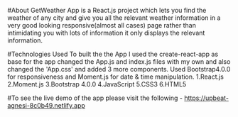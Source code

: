 #About
GetWeather App is a React.js project which lets you find the weather of any city and give you all the relevant weather information in a very good looking responsive(almost all cases) page rather than intimidating you with lots of information it only displays the relevant information. 

#Technologies Used
To built the the App I used the create-react-app as base for the app changed the App.js and index.js files with my own and also changed the 'App.css' and added 3 more components. Used Bootstrap4.0.0 for responsiveness and Moment.js for date & time manipulation. 
 1.React.js
 2.Moment.js
 3.Bootstrap 4.0.0
 4.JavaScript
 5.CSS3
 6.HTML5
 
#To see  the live demo of the app please visit the following -
https://upbeat-agnesi-8c0b49.netlify.app
 

